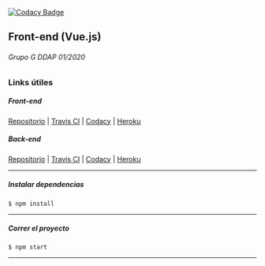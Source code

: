 [![Codacy Badge](https://api.codacy.com/project/badge/Grade/5922b1dc401b495b9174f5991f978214)](https://app.codacy.com/manual/juanmanuelbaez1994/ddap-012020-grupo-g-fe?utm_source=github.com&utm_medium=referral&utm_content=h3adHunter/ddap-012020-grupo-g-fe&utm_campaign=Badge_Grade_Dashboard)

## Front-end (Vue.js)

###### Grupo G DDAP 01/2020

### Links útiles
##### Front-end
[Repositorio](https://github.com/DDAP-012020-Grupo-G/ddap-012020-grupo-g-be) |
[Travis CI](https://travis-ci.org/github/DDAP-012020-Grupo-G/ddap-012020-grupo-g-fe) |
[Codacy](https://app.codacy.com/gh/DDAP-012020-Grupo-G/ddap-012020-grupo-g-fe/dashboard) |
[Heroku](https://abastify-fe.herokuapp.com)
##### Back-end
[Repositorio](https://github.com/DDAP-012020-Grupo-G/ddap-012020-grupo-g-be) |
[Travis CI](https://travis-ci.org/github/DDAP-012020-Grupo-G/ddap-012020-grupo-g-be) |
[Codacy](https://app.codacy.com/gh/DDAP-012020-Grupo-G/ddap-012020-grupo-g-be/dashboard) |
[Heroku](https://abastify-be.herokuapp.com)


---
##### Instalar dependencias

```
$ npm install
```
---
##### Correr el proyecto

```
$ npm start
```
---